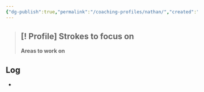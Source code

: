 ```yaml
---
{"dg-publish":true,"permalink":"/coaching-profiles/nathan/","created":"2025-05-16T11:09:07.000+10:00","updated":"2025-05-16T11:09:26.000+10:00"}
---
```


> [! Profile]
> **Strokes to focus on**
> 	- 
> **Areas to work on**

## Log

- 